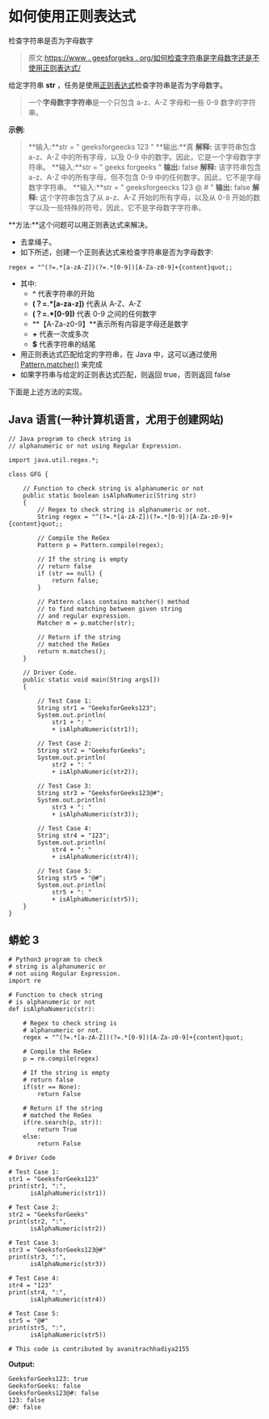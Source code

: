 # 如何使用正则表达式

检查字符串是否为字母数字

> 原文:[https://www . geesforgeks . org/如何检查字符串是字母数字还是不使用正则表达式/](https://www.geeksforgeeks.org/how-to-check-string-is-alphanumeric-or-not-using-regular-expression/)

给定字符串 **str** ，任务是使用[正则表达式](https://www.geeksforgeeks.org/write-regular-expressions/)检查字符串是否为字母数字。

> 一个**字母数字字符串**是一个只包含 a-z、A-Z 字母和一些 0-9 数字的字符串。

**示例:**

> **输入:**str = " geeksforgeecks 123 "
> **输出:**真
> **解释:**
> 该字符串包含 a-z、A-Z 中的所有字母，以及 0-9 中的数字。因此，它是一个字母数字字符串。
> **输入:**str = " geeks forgeeks "
> **输出:** false
> **解释:**
> 该字符串包含 a-z、A-Z 中的所有字母，但不包含 0-9 中的任何数字。因此，它不是字母数字字符串。
> **输入:**str = " geeksforgeecks 123 @ # "
> **输出:** false
> **解释:**
> 这个字符串包含了从 a-z、A-Z 开始的所有字母，以及从 0-9 开始的数字以及一些特殊的符号。因此，它不是字母数字字符串。

**方法:**这个问题可以用正则表达式来解决。

*   去拿绳子。
*   如下所述，创建一个正则表达式来检查字符串是否为字母数字:

```
regex = "^(?=.*[a-zA-Z])(?=.*[0-9])[A-Za-z0-9]+{content}quot;;

```

*   其中:
    *   **^** 代表字符串的开始
    *   **(？=.*[a-za-z])** 代表从 A-Z、A-Z
    *   **(？=.*[0-9])** 代表 0-9 之间的任何数字
    *   **【A-Za-z0-9】**表示所有内容是字母还是数字
    *   **+** 代表一次或多次
    *   **$** 代表字符串的结尾
*   用正则表达式匹配给定的字符串，在 Java 中，这可以通过使用 [Pattern.matcher()](https://www.geeksforgeeks.org/pattern-matchercharsequence-method-in-java-with-examples/) 来完成
*   如果字符串与给定的正则表达式匹配，则返回 true，否则返回 false

下面是上述方法的实现。

## Java 语言(一种计算机语言，尤用于创建网站)

```
// Java program to check string is
// alphanumeric or not using Regular Expression.

import java.util.regex.*;

class GFG {

    // Function to check string is alphanumeric or not
    public static boolean isAlphaNumeric(String str)
    {
        // Regex to check string is alphanumeric or not.
        String regex = "^(?=.*[a-zA-Z])(?=.*[0-9])[A-Za-z0-9]+{content}quot;;

        // Compile the ReGex
        Pattern p = Pattern.compile(regex);

        // If the string is empty
        // return false
        if (str == null) {
            return false;
        }

        // Pattern class contains matcher() method
        // to find matching between given string
        // and regular expression.
        Matcher m = p.matcher(str);

        // Return if the string
        // matched the ReGex
        return m.matches();
    }

    // Driver Code.
    public static void main(String args[])
    {

        // Test Case 1:
        String str1 = "GeeksforGeeks123";
        System.out.println(
            str1 + ": "
            + isAlphaNumeric(str1));

        // Test Case 2:
        String str2 = "GeeksforGeeks";
        System.out.println(
            str2 + ": "
            + isAlphaNumeric(str2));

        // Test Case 3:
        String str3 = "GeeksforGeeks123@#";
        System.out.println(
            str3 + ": "
            + isAlphaNumeric(str3));

        // Test Case 4:
        String str4 = "123";
        System.out.println(
            str4 + ": "
            + isAlphaNumeric(str4));

        // Test Case 5:
        String str5 = "@#";
        System.out.println(
            str5 + ": "
            + isAlphaNumeric(str5));
    }
}
```

## 蟒蛇 3

```
# Python3 program to check
# string is alphanumeric or
# not using Regular Expression.
import re

# Function to check string
# is alphanumeric or not
def isAlphaNumeric(str):

    # Regex to check string is
    # alphanumeric or not.
    regex = "^(?=.*[a-zA-Z])(?=.*[0-9])[A-Za-z0-9]+{content}quot;

    # Compile the ReGex
    p = re.compile(regex)

    # If the string is empty
    # return false
    if(str == None):
        return False

    # Return if the string
    # matched the ReGex
    if(re.search(p, str)):
        return True
    else:
        return False

# Driver Code

# Test Case 1:
str1 = "GeeksforGeeks123"
print(str1, ":",
      isAlphaNumeric(str1))

# Test Case 2:
str2 = "GeeksforGeeks"
print(str2, ":",
      isAlphaNumeric(str2))

# Test Case 3:
str3 = "GeeksforGeeks123@#"
print(str3, ":",
      isAlphaNumeric(str3))

# Test Case 4:
str4 = "123"
print(str4, ":",
      isAlphaNumeric(str4))

# Test Case 5:
str5 = "@#"
print(str5, ":",
      isAlphaNumeric(str5))

# This code is contributed by avanitrachhadiya2155
```

**Output:** 

```
GeeksforGeeks123: true
GeeksforGeeks: false
GeeksforGeeks123@#: false
123: false
@#: false

```